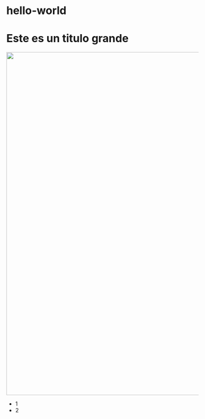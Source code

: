 # hello-world


<h1>Este es un titulo grande</h1>

<img src="https://i.pinimg.com/originals/a7/fd/4b/a7fd4bb44d5ce2a9f1270d66fd875b16.jpg" width=900px>

<ul>
  <li>1</li>
  <li>2</li>
</ul>
